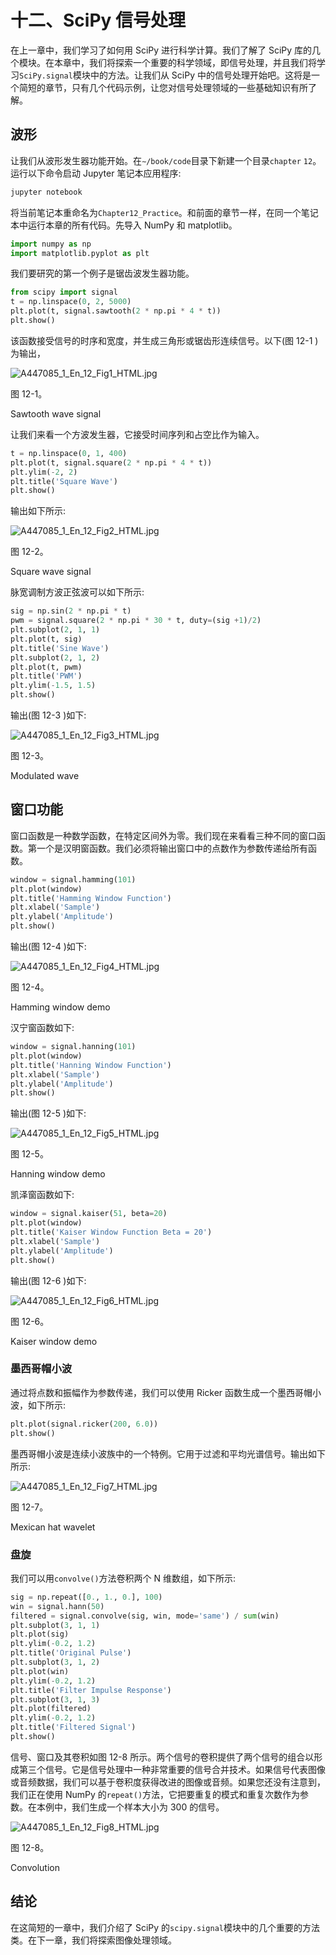 # 十二、SciPy 信号处理

在上一章中，我们学习了如何用 SciPy 进行科学计算。我们了解了 SciPy 库的几个模块。在本章中，我们将探索一个重要的科学领域，即信号处理，并且我们将学习`SciPy.signal`模块中的方法。让我们从 SciPy 中的信号处理开始吧。这将是一个简短的章节，只有几个代码示例，让您对信号处理领域的一些基础知识有所了解。

## 波形

让我们从波形发生器功能开始。在`∼/book/code`目录下新建一个目录`chapter` `12`。运行以下命令启动 Jupyter 笔记本应用程序:

```py
jupyter notebook

```

将当前笔记本重命名为`Chapter12_Practice`。和前面的章节一样，在同一个笔记本中运行本章的所有代码。先导入 NumPy 和 matplotlib。

```py
import numpy as np
import matplotlib.pyplot as plt

```

我们要研究的第一个例子是锯齿波发生器功能。

```py
from scipy import signal
t = np.linspace(0, 2, 5000)
plt.plot(t, signal.sawtooth(2 * np.pi * 4 * t))
plt.show()

```

该函数接受信号的时序和宽度，并生成三角形或锯齿形连续信号。以下(图 12-1 )为输出，

![A447085_1_En_12_Fig1_HTML.jpg](img/A447085_1_En_12_Fig1_HTML.jpg)

图 12-1。

Sawtooth wave signal

让我们来看一个方波发生器，它接受时间序列和占空比作为输入。

```py
t = np.linspace(0, 1, 400)
plt.plot(t, signal.square(2 * np.pi * 4 * t))
plt.ylim(-2, 2)
plt.title('Square Wave')
plt.show()

```

输出如下所示:

![A447085_1_En_12_Fig2_HTML.jpg](img/A447085_1_En_12_Fig2_HTML.jpg)

图 12-2。

Square wave signal

脉宽调制方波正弦波可以如下所示:

```py
sig = np.sin(2 * np.pi * t)
pwm = signal.square(2 * np.pi * 30 * t, duty=(sig +1)/2)
plt.subplot(2, 1, 1)
plt.plot(t, sig)
plt.title('Sine Wave')
plt.subplot(2, 1, 2)
plt.plot(t, pwm)
plt.title('PWM')
plt.ylim(-1.5, 1.5)
plt.show()

```

输出(图 12-3 )如下:

![A447085_1_En_12_Fig3_HTML.jpg](img/A447085_1_En_12_Fig3_HTML.jpg)

图 12-3。

Modulated wave

## 窗口功能

窗口函数是一种数学函数，在特定区间外为零。我们现在来看看三种不同的窗口函数。第一个是汉明窗函数。我们必须将输出窗口中的点数作为参数传递给所有函数。

```py
window = signal.hamming(101)
plt.plot(window)
plt.title('Hamming Window Function')
plt.xlabel('Sample')
plt.ylabel('Amplitude')
plt.show()

```

输出(图 12-4 )如下:

![A447085_1_En_12_Fig4_HTML.jpg](img/A447085_1_En_12_Fig4_HTML.jpg)

图 12-4。

Hamming window demo

汉宁窗函数如下:

```py
window = signal.hanning(101)
plt.plot(window)
plt.title('Hanning Window Function')
plt.xlabel('Sample')
plt.ylabel('Amplitude')
plt.show()

```

输出(图 12-5 )如下:

![A447085_1_En_12_Fig5_HTML.jpg](img/A447085_1_En_12_Fig5_HTML.jpg)

图 12-5。

Hanning window demo

凯泽窗函数如下:

```py
window = signal.kaiser(51, beta=20)
plt.plot(window)
plt.title('Kaiser Window Function Beta = 20')
plt.xlabel('Sample')
plt.ylabel('Amplitude')
plt.show()

```

输出(图 12-6 )如下:

![A447085_1_En_12_Fig6_HTML.jpg](img/A447085_1_En_12_Fig6_HTML.jpg)

图 12-6。

Kaiser window demo

### 墨西哥帽小波

通过将点数和振幅作为参数传递，我们可以使用 Ricker 函数生成一个墨西哥帽小波，如下所示:

```py
plt.plot(signal.ricker(200, 6.0))
plt.show()

```

墨西哥帽小波是连续小波族中的一个特例。它用于过滤和平均光谱信号。输出如下所示:

![A447085_1_En_12_Fig7_HTML.jpg](img/A447085_1_En_12_Fig7_HTML.jpg)

图 12-7。

Mexican hat wavelet

### 盘旋

我们可以用`convolve()`方法卷积两个 N 维数组，如下所示:

```py
sig = np.repeat([0., 1., 0.], 100)
win = signal.hann(50)
filtered = signal.convolve(sig, win, mode='same') / sum(win)
plt.subplot(3, 1, 1)
plt.plot(sig)
plt.ylim(-0.2, 1.2)
plt.title('Original Pulse')
plt.subplot(3, 1, 2)
plt.plot(win)
plt.ylim(-0.2, 1.2)
plt.title('Filter Impulse Response')
plt.subplot(3, 1, 3)
plt.plot(filtered)
plt.ylim(-0.2, 1.2)
plt.title('Filtered Signal')
plt.show()

```

信号、窗口及其卷积如图 12-8 所示。两个信号的卷积提供了两个信号的组合以形成第三个信号。它是信号处理中一种非常重要的信号合并技术。如果信号代表图像或音频数据，我们可以基于卷积度获得改进的图像或音频。如果您还没有注意到，我们正在使用 NumPy 的`repeat()`方法，它把要重复的模式和重复次数作为参数。在本例中，我们生成一个样本大小为 300 的信号。

![A447085_1_En_12_Fig8_HTML.jpg](img/A447085_1_En_12_Fig8_HTML.jpg)

图 12-8。

Convolution

## 结论

在这简短的一章中，我们介绍了 SciPy 的`scipy.signal`模块中的几个重要的方法类。在下一章，我们将探索图像处理领域。